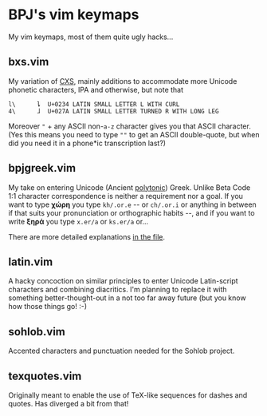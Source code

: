 BPJ's vim keymaps
=================

My vim keymaps, most of them quite ugly hacks...

bxs.vim
-------

My variation of [CXS](http://www.theiling.de/ipa/), mainly additions to accommodate more Unicode phonetic characters, IPA and otherwise, but note that

    l\      ȴ  U+0234 LATIN SMALL LETTER L WITH CURL
    4\      ɺ  U+027A LATIN SMALL LETTER TURNED R WITH LONG LEG

Moreover `"` + any ASCII non-`a-z` character gives you that ASCII character. (Yes this means you need to type `""` to get an ASCII double-quote, but when did you need it in a phone\*ic transcription last?)

bpjgreek.vim
------------

My take on entering Unicode (Ancient [polytonic](http://en.wikipedia.org/wiki/Greek_diacritics)) Greek. Unlike Beta Code 1:1 character correspondence is neither a requirement nor a goal. If you want to type **χώρη** you type `kh/.or.e` -- or `ch/.or.i` or anything in between if that suits your pronunciation or orthographic habits --, and if you want to write **ξηρά** you type `x.er/a` or `ks.er/a` or...

There are more detailed explanations [in the file](keymap/bpjgreek.vim).

latin.vim
---------

A hacky concoction on similar principles to enter Unicode Latin-script characters and combining diacritics. I'm planning to replace it with something better-thought-out in a not too far away future (but you know how those things go! :-)

sohlob.vim
----------

Accented characters and punctuation needed for the Sohlob project.

texquotes.vim
-------------

Originally meant to enable the use of TeX-like sequences for dashes and quotes.  Has diverged a bit from that! 
